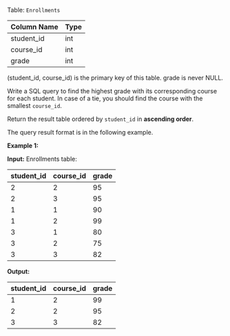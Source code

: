 ﻿
Table:  `Enrollments`


| Column Name   | Type    |
|-|-
| student_id    | int     |
| course_id     | int     |
| grade         | int     |

(student_id, course_id) is the primary key of this table.
grade is never NULL.

Write a SQL query to find the highest grade with its corresponding course for each student. In case of a tie, you should find the course with the smallest  `course_id`.

Return the result table ordered by  `student_id`  in  **ascending order**.

The query result format is in the following example.

**Example 1:**

**Input:** 
Enrollments table:

| student_id | course_id | grade |
|-|-|-
| 2          | 2         | 95    |
| 2          | 3         | 95    |
| 1          | 1         | 90    |
| 1          | 2         | 99    |
| 3          | 1         | 80    |
| 3          | 2         | 75    |
| 3          | 3         | 82    |

**Output:** 

| student_id | course_id | grade |
|-|-|-
| 1          | 2         | 99    |
| 2          | 2         | 95    |
| 3          | 3         | 82    |

